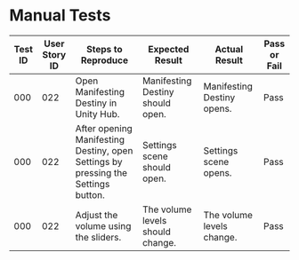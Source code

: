 # Manual Tests


| Test ID | User Story ID | Steps to Reproduce | Expected Result | Actual Result | Pass or Fail |
|----------------|---------------|-------------|---------------------|--------|--------|
|            000 |           022 | Open Manifesting Destiny in Unity Hub. | Manifesting Destiny should open. | Manifesting Destiny opens. | Pass |
|            000 |           022 | After opening Manifesting Destiny, open Settings by pressing the Settings button. | Settings scene should open. | Settings scene opens. | Pass |
|            000 |           022 | Adjust the volume using the sliders. | The volume levels should change. | The volume levels change. | Pass |
